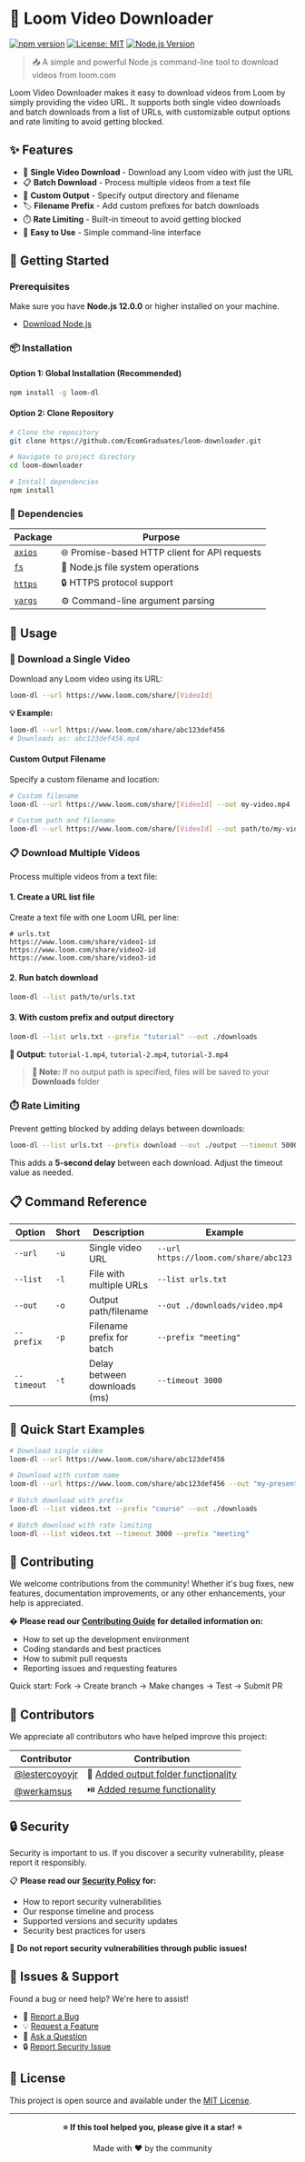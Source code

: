 # 🎥 Loom Video Downloader

[![npm version](https://img.shields.io/npm/v/loom-dl.svg)](https://www.npmjs.com/package/loom-dl)
[![License: MIT](https://img.shields.io/badge/License-MIT-yellow.svg)](https://opensource.org/licenses/MIT)
[![Node.js Version](https://img.shields.io/badge/node-%3E%3D%2012.0.0-brightgreen.svg)](https://nodejs.org/)

> 📥 A simple and powerful Node.js command-line tool to download videos from loom.com

Loom Video Downloader makes it easy to download videos from Loom by simply providing the video URL. It supports both single video downloads and batch downloads from a list of URLs, with customizable output options and rate limiting to avoid getting blocked.

## ✨ Features

- 🎯 **Single Video Download** - Download any Loom video with just the URL
- 📋 **Batch Download** - Process multiple videos from a text file
- 📁 **Custom Output** - Specify output directory and filename
- 🏷️ **Filename Prefix** - Add custom prefixes for batch downloads
- ⏱️ **Rate Limiting** - Built-in timeout to avoid getting blocked
- 🚀 **Easy to Use** - Simple command-line interface

## 🚀 Getting Started

### Prerequisites

Make sure you have **Node.js 12.0.0** or higher installed on your machine.

- [Download Node.js](https://nodejs.org/) 

### 📦 Installation

#### Option 1: Global Installation (Recommended)
```bash
npm install -g loom-dl
```

#### Option 2: Clone Repository
```bash
# Clone the repository
git clone https://github.com/EcomGraduates/loom-downloader.git

# Navigate to project directory
cd loom-downloader

# Install dependencies
npm install
```

### 🔧 Dependencies

| Package | Purpose |
|---------|---------|
| [`axios`](https://www.npmjs.com/package/axios) | 🌐 Promise-based HTTP client for API requests |
| [`fs`](https://nodejs.org/api/fs.html) | 📁 Node.js file system operations |
| [`https`](https://nodejs.org/api/https.html) | 🔒 HTTPS protocol support |
| [`yargs`](https://www.npmjs.com/package/yargs) | ⚙️ Command-line argument parsing |

## 📖 Usage

### 🎯 Download a Single Video

Download any Loom video using its URL:

```bash
loom-dl --url https://www.loom.com/share/[VideoId]
```

**💡 Example:**
```bash
loom-dl --url https://www.loom.com/share/abc123def456
# Downloads as: abc123def456.mp4
```

#### Custom Output Filename

Specify a custom filename and location:

```bash
# Custom filename
loom-dl --url https://www.loom.com/share/[VideoId] --out my-video.mp4

# Custom path and filename
loom-dl --url https://www.loom.com/share/[VideoId] --out path/to/my-video.mp4
```

### 📋 Download Multiple Videos

Process multiple videos from a text file:

#### 1. Create a URL list file
Create a text file with one Loom URL per line:

```text
# urls.txt
https://www.loom.com/share/video1-id
https://www.loom.com/share/video2-id
https://www.loom.com/share/video3-id
```

#### 2. Run batch download
```bash
loom-dl --list path/to/urls.txt
```

#### 3. With custom prefix and output directory
```bash
loom-dl --list urls.txt --prefix "tutorial" --out ./downloads
```

**📁 Output:** `tutorial-1.mp4`, `tutorial-2.mp4`, `tutorial-3.mp4`

> **📝 Note:** If no output path is specified, files will be saved to your **Downloads** folder

### ⏱️ Rate Limiting

Prevent getting blocked by adding delays between downloads:

```bash
loom-dl --list urls.txt --prefix download --out ./output --timeout 5000
```

This adds a **5-second delay** between each download. Adjust the timeout value as needed.

## 📋 Command Reference

| Option | Short | Description | Example |
|--------|-------|-------------|---------|
| `--url` | `-u` | Single video URL | `--url https://loom.com/share/abc123` |
| `--list` | `-l` | File with multiple URLs | `--list urls.txt` |
| `--out` | `-o` | Output path/filename | `--out ./downloads/video.mp4` |
| `--prefix` | `-p` | Filename prefix for batch | `--prefix "meeting"` |
| `--timeout` | `-t` | Delay between downloads (ms) | `--timeout 3000` |

## 🚀 Quick Start Examples

```bash
# Download single video
loom-dl --url https://www.loom.com/share/abc123def456

# Download with custom name
loom-dl --url https://www.loom.com/share/abc123def456 --out "my-presentation.mp4"

# Batch download with prefix
loom-dl --list videos.txt --prefix "course" --out ./downloads

# Batch download with rate limiting
loom-dl --list videos.txt --timeout 3000 --prefix "meeting"
```

## 🤝 Contributing

We welcome contributions from the community! Whether it's bug fixes, new features, documentation improvements, or any other enhancements, your help is appreciated.

� **Please read our [Contributing Guide](CONTRIBUTING.md) for detailed information on:**
- How to set up the development environment
- Coding standards and best practices
- How to submit pull requests
- Reporting issues and requesting features

Quick start: Fork → Create branch → Make changes → Test → Submit PR

## 👥 Contributors

We appreciate all contributors who have helped improve this project:

| Contributor | Contribution |
|-------------|--------------|
| [@lestercoyoyjr](https://github.com/lestercoyoyjr) | 📁 [Added output folder functionality](https://github.com/EcomGraduates/loom-downloader/pull/4) |
| [@werkamsus](https://github.com/werkamsus) | ⏯️ [Added resume functionality](https://github.com/EcomGraduates/loom-downloader/pull/6) |

## 🔒 Security

Security is important to us. If you discover a security vulnerability, please report it responsibly.

📋 **Please read our [Security Policy](SECURITY.md) for:**
- How to report security vulnerabilities
- Our response timeline and process
- Supported versions and security updates
- Security best practices for users

🚨 **Do not report security vulnerabilities through public issues!**

## 🐛 Issues & Support

Found a bug or need help? We're here to assist!

- 🐛 [Report a Bug](https://github.com/EcomGraduates/loom-downloader/issues/new?labels=bug)
- 💡 [Request a Feature](https://github.com/EcomGraduates/loom-downloader/issues/new?labels=enhancement)
- 💬 [Ask a Question](https://github.com/EcomGraduates/loom-downloader/discussions)
- 🔒 [Report Security Issue](https://github.com/EcomGraduates/loom-downloader/security/advisories/new)

## 📄 License

This project is open source and available under the [MIT License](https://choosealicense.com/licenses/mit/).

---

<div align="center">

**⭐ If this tool helped you, please give it a star! ⭐**

Made with ❤️ by the community

</div>
